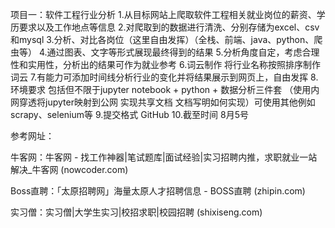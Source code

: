 项目一：软件工程行业分析 1.从目标网站上爬取软件工程相关就业岗位的薪资、学历要求以及工作地点等信息 2.对爬取到的数据进行清洗、分别存储为excel、csv和mysql 3.分析、对比各岗位（这里自由发挥）（全栈、前端、java、python、爬虫等） 4.通过图表、文字等形式展现最终得到的结果 5.分析角度自定，考虑合理性和实用性，分析出的结果可作为就业参考 6.词云制作 将行业名称按照排序制作词云 7.有能力可添加时间线分析行业的变化并将结果展示到网页上，自由发挥 8.环境要求 包括但不限于jupyter notebook + python + 数据分析三件套 （使用内网穿透将jupyter映射到公网 实现共享文档 文档写明如何实现）可使用其他例如scrapy、selenium等 9.提交格式 GitHub 10.截至时间 8月5号

参考网址：

牛客网：牛客网 - 找工作神器|笔试题库|面试经验|实习招聘内推，求职就业一站解决_牛客网 (nowcoder.com)

Boss直聘：「太原招聘网」海量太原人才招聘信息 - BOSS直聘 (zhipin.com)

实习僧：实习僧|大学生实习|校招求职|校园招聘 (shixiseng.com)
